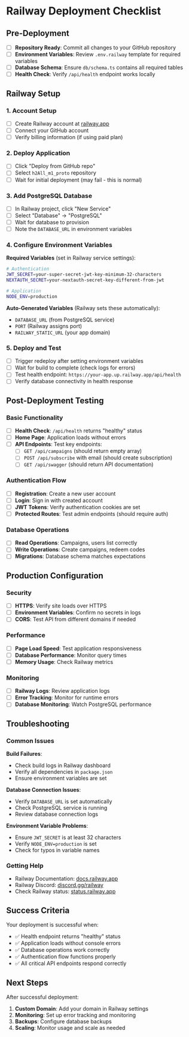 # Railway Deployment Checklist

## Pre-Deployment

- [ ] **Repository Ready**: Commit all changes to your GitHub repository
- [ ] **Environment Variables**: Review `.env.railway` template for required variables
- [ ] **Database Schema**: Ensure `db/schema.ts` contains all required tables
- [ ] **Health Check**: Verify `/api/health` endpoint works locally

## Railway Setup

### 1. Account Setup

- [ ] Create Railway account at [railway.app](https://railway.app)
- [ ] Connect your GitHub account
- [ ] Verify billing information (if using paid plan)

### 2. Deploy Application

- [ ] Click "Deploy from GitHub repo"
- [ ] Select `h2All_m1_proto` repository
- [ ] Wait for initial deployment (may fail - this is normal)

### 3. Add PostgreSQL Database

- [ ] In Railway project, click "New Service"
- [ ] Select "Database" → "PostgreSQL"
- [ ] Wait for database to provision
- [ ] Note the `DATABASE_URL` in environment variables

### 4. Configure Environment Variables

**Required Variables** (set in Railway service settings):

```bash
# Authentication
JWT_SECRET=your-super-secret-jwt-key-minimum-32-characters
NEXTAUTH_SECRET=your-nextauth-secret-key-different-from-jwt

# Application
NODE_ENV=production
```

**Auto-Generated Variables** (Railway sets these automatically):

- `DATABASE_URL` (from PostgreSQL service)
- `PORT` (Railway assigns port)
- `RAILWAY_STATIC_URL` (your app domain)

### 5. Deploy and Test

- [ ] Trigger redeploy after setting environment variables
- [ ] Wait for build to complete (check logs for errors)
- [ ] Test health endpoint: `https://your-app.up.railway.app/api/health`
- [ ] Verify database connectivity in health response

## Post-Deployment Testing

### Basic Functionality

- [ ] **Health Check**: `/api/health` returns "healthy" status
- [ ] **Home Page**: Application loads without errors
- [ ] **API Endpoints**: Test key endpoints:
  - [ ] `GET /api/campaigns` (should return empty array)
  - [ ] `POST /api/subscribe` with email (should create subscription)
  - [ ] `GET /api/swagger` (should return API documentation)

### Authentication Flow

- [ ] **Registration**: Create a new user account
- [ ] **Login**: Sign in with created account
- [ ] **JWT Tokens**: Verify authentication cookies are set
- [ ] **Protected Routes**: Test admin endpoints (should require auth)

### Database Operations

- [ ] **Read Operations**: Campaigns, users list correctly
- [ ] **Write Operations**: Create campaigns, redeem codes
- [ ] **Migrations**: Database schema matches expectations

## Production Configuration

### Security

- [ ] **HTTPS**: Verify site loads over HTTPS
- [ ] **Environment Variables**: Confirm no secrets in logs
- [ ] **CORS**: Test API from different domains if needed

### Performance

- [ ] **Page Load Speed**: Test application responsiveness
- [ ] **Database Performance**: Monitor query times
- [ ] **Memory Usage**: Check Railway metrics

### Monitoring

- [ ] **Railway Logs**: Review application logs
- [ ] **Error Tracking**: Monitor for runtime errors
- [ ] **Database Monitoring**: Watch PostgreSQL performance

## Troubleshooting

### Common Issues

**Build Failures**:

- Check build logs in Railway dashboard
- Verify all dependencies in `package.json`
- Ensure environment variables are set

**Database Connection Issues**:

- Verify `DATABASE_URL` is set automatically
- Check PostgreSQL service is running
- Review database connection logs

**Environment Variable Problems**:

- Ensure `JWT_SECRET` is at least 32 characters
- Verify `NODE_ENV=production` is set
- Check for typos in variable names

### Getting Help

- Railway Documentation: [docs.railway.app](https://docs.railway.app)
- Railway Discord: [discord.gg/railway](https://discord.gg/railway)
- Check Railway status: [status.railway.app](https://status.railway.app)

## Success Criteria

Your deployment is successful when:

- ✅ Health endpoint returns "healthy" status
- ✅ Application loads without console errors
- ✅ Database operations work correctly
- ✅ Authentication flow functions properly
- ✅ All critical API endpoints respond correctly

## Next Steps

After successful deployment:

1. **Custom Domain**: Add your domain in Railway settings
2. **Monitoring**: Set up error tracking and monitoring
3. **Backups**: Configure database backups
4. **Scaling**: Monitor usage and scale as needed
